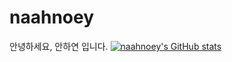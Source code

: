 # naahnoey

안녕하세요, 안하연 입니다.
[![naahnoey's GitHub stats](https://github-readme-stats.vercel.app/api?username=naahnoey)](https://github.com/anuraghazra/github-readme-stats)